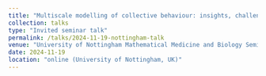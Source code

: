```yaml
---
title: "Multiscale modelling of collective behaviour: insights, challenges, and future perspectives"
collection: talks
type: "Invited seminar talk"
permalink: /talks/2024-11-19-nottingham-talk
venue: "University of Nottingham Mathematical Medicine and Biology Seminar"
date: 2024-11-19
location: "online (University of Nottingham, UK)"
---
```

<!-- This is a description of your talk, which is a markdown files that can be all markdown-ified like any other post. Yay markdown! -->
